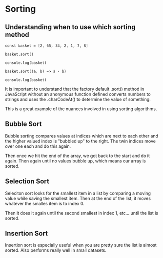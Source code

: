 # Sorting

## Understanding when to use which sorting method

```
const basket = [2, 65, 34, 2, 1, 7, 8]

basket.sort()

console.log(basket)

basket.sort((a, b) => a - b)

console.log(basket)
```

It is important to understand that the factory default .sort() method in JavaScript without an anonymous function defined converts numbers to strings and uses the .charCodeAt() to determine the value of something.

This is a great example of the nuances involved in using sorting algorithms.

## Bubble Sort

Bubble sorting compares values at indices which are next to each other and the higher valued index is "bubbled up" to the right. The twin indices move over one each and do this again.

Then once we hit the end of the array, we got back to the start and do it again. Then again until no values bubble up, which means our array is sorted.

## Selection Sort

Seleciton sort looks for the smallest item in a list by comparing a moving value while saving the smallest item. Then at the end of the list, it moves whatever the smalles item is to index 0.

Then it does it again until the second smallest in index 1, etc... until the list is sorted.

## Insertion Sort

Insertion sort is especially useful when you are pretty sure the list is almost sorted. Also performs really well in small datasets.